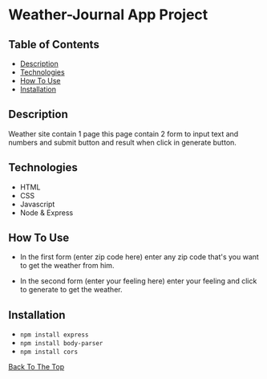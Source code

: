 # Weather-Journal App Project

## Table of Contents 

* [Description](#description)
* [Technologies](#technologies)
* [How To Use](#how-to-use)
* [Installation](#installation)

## Description

Weather site contain 1 page this page contain 2 form to input text and numbers and submit button and result when click in generate button.

## Technologies

- HTML
- CSS
- Javascript
- Node & Express

## How To Use

- In the first form (enter zip code here) enter any zip code that's you want to get the weather from him.

- In the second form (enter your feeling here) enter your feeling and click to generate to get the weather.

## Installation

- `npm install express`
- `npm install body-parser`
- `npm install cors`

[Back To The Top](#weather-journal-app-project)